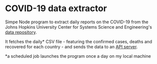 # COVID-19 data extractor

Simpe Node program to extract daily reports on the COVID-19 from the Johns Hopkins University Center for Systems Science and Engineering's [data repository](https://github.com/CSSEGISandData/COVID-19).

It fetches the daily* CSV file - featuring the confirmed cases, deaths and recovered for each country - and sends the data to an [API server](https://github.com/GregVes/covid-19-api-server).

*a scheduled job launches the program once a day on my local machine
